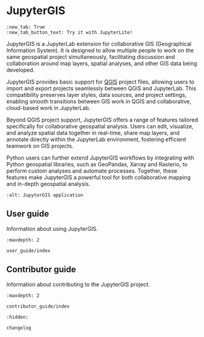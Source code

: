 # JupyterGIS

```{jupyterlite}
:new_tab: True
:new_tab_button_text: Try it with JupyterLite!
```

JupyterGIS is a JupyterLab extension for collaborative GIS (Geographical Information System). It is designed to
allow multiple people to work on the same geospatial project simultaneously, facilitating discussion and collaboration
around map layers, spatial analyses, and other GIS data being developed.

JupyterGIS provides basic support for [QGIS](https://www.qgis.org) project files, allowing users to import and export
projects seamlessly between QGIS and JupyterLab.
This compatibility preserves layer styles, data sources, and project settings, enabling smooth transitions between GIS work
in QGIS and collaborative, cloud-based work in JupyterLab.

Beyond QGIS project support, JupyterGIS offers a range of features tailored specifically for collaborative geospatial analysis.
Users can edit, visualize, and analyze spatial data together in real-time, share map layers, and annotate directly within the
JupyterLab environment, fostering efficient teamwork on GIS projects.

Python users can further extend JupyterGIS workflows by integrating with Python geospatial libraries, such as GeoPandas, Xarray
and Rasterio, to perform custom analyses and automate processes. Together, these features make JupyterGIS a powerful tool for
both collaborative mapping and in-depth geospatial analysis.

```{image} ../jupytergis.png
:alt: JupyterGIS application
```

## User guide

Information about using JupyterGIS.

```{toctree}
:maxdepth: 2

user_guide/index
```

## Contributor guide

Information about contributing to the JupyterGIS project.

```{toctree}
:maxdepth: 2

contributor_guide/index
```

<!-- hidden because listing every version here is too verbose -->
```{toctree}
:hidden:

changelog
```
